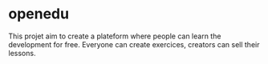 # openedu
This projet aim to create a plateform where people can learn the development for free. Everyone can create exercices, creators can sell their lessons.
